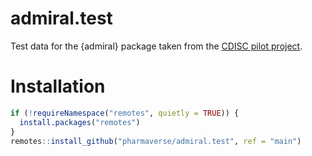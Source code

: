 # admiral.test

Test data for the {admiral} package taken from the [CDISC pilot project](https://bitbucket.cdisc.org/projects/CED/repos/sdtm-adam-pilot-project/browse).

# Installation

```r
if (!requireNamespace("remotes", quietly = TRUE)) {
  install.packages("remotes")
}
remotes::install_github("pharmaverse/admiral.test", ref = "main")
```
